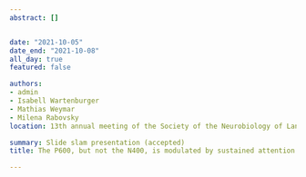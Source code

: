 ```yaml
---
abstract: []


date: "2021-10-05"
date_end: "2021-10-08"
all_day: true
featured: false

authors:
- admin
- Isabell Wartenburger
- Mathias Weymar
- Milena Rabovsky
location: 13th annual meeting of the Society of the Neurobiology of Language (virtual)

summary: Slide slam presentation (accepted)
title: The P600, but not the N400, is modulated by sustained attention

---
```

